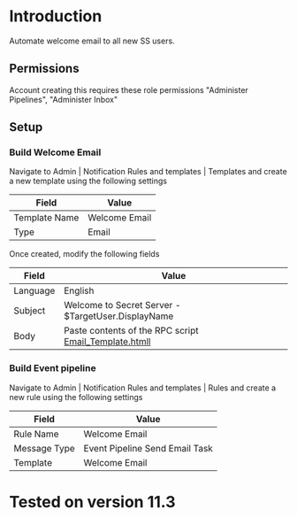 # Introduction

Automate welcome email to all new SS users.

## Permissions

Account creating this requires these role permissions "Administer Pipelines", "Administer Inbox"

## Setup

### Build Welcome Email
Navigate to Admin | Notification Rules and templates | Templates and create a new template using the following settings

| Field       | Value                                                                                           |
| ----------- | ----------------------------------------------------------------------------------------------- |
| Template Name   | Welcome Email                                                                     |
| Type | Email                                              |

Once created, modify the following fields

| Field       | Value                                                                                           |
| ----------- | ----------------------------------------------------------------------------------------------- |
| Language  | English                                                                 |
| Subject | Welcome to Secret Server - $TargetUser.DisplayName                                              |
| Body    |  Paste contents of the RPC script [Email_Template.htmll](Email_Template.html)                                                                               |

### Build Event pipeline
Navigate to Admin | Notification Rules and templates | Rules and create a new rule using the following settings

| Field       | Value                                                                                           |
| ----------- | ----------------------------------------------------------------------------------------------- |
| Rule Name   | Welcome Email                                                                     |
| Message Type | Event Pipeline Send Email Task                                               |
| Template    | Welcome Email                                                                                      |



# Tested on version 11.3
